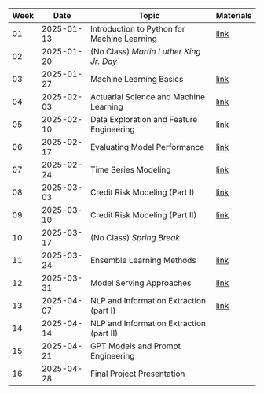| Week | Date       | Topic                                       | Materials         |
| ---- | ---------- | ------------------------------------------- | ----------------- |
| 01   | 2025-01-13 | Introduction to Python for Machine Learning | [link](./week01/) |
| 02   | 2025-01-20 | (No Class) *Martin Luther King Jr. Day*     |                   |
| 03   | 2025-01-27 | Machine Learning Basics                     | [link](./week03/) |
| 04   | 2025-02-03 | Actuarial Science and Machine Learning      | [link](./week04/) |
| 05   | 2025-02-10 | Data Exploration and Feature Engineering    | [link](./week05/) |
| 06   | 2025-02-17 | Evaluating Model Performance                | [link](./week06/) |
| 07   | 2025-02-24 | Time Series Modeling                        | [link](./week07/) |
| 08   | 2025-03-03 | Credit Risk Modeling (Part I)               | [link](./week08/) |
| 09   | 2025-03-10 | Credit Risk Modeling (Part II)              | [link](./week09/) |
| 10   | 2025-03-17 | (No Class) *Spring Break*                   |                   |
| 11   | 2025-03-24 | Ensemble Learning Methods                   | [link](./week11/) |
| 12   | 2025-03-31 | Model Serving Approaches                    | [link](./week12/) |
| 13   | 2025-04-07 | NLP and Information Extraction (part I)     | [link](./week13/) |
| 14   | 2025-04-14 | NLP and Information Extraction (part II)    |                   |
| 15   | 2025-04-21 | GPT Models and Prompt Engineering           |                   |
| 16   | 2025-04-28 | Final Project Presentation                  |                   |
